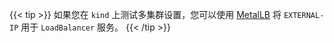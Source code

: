 ---
---
{{< tip >}}
如果您在 `kind` 上测试多集群设置，您可以使用 [MetalLB](https://metallb.universe.tf/installation/) 将 `EXTERNAL-IP` 用于 `LoadBalancer` 服务。
{{< /tip >}}
